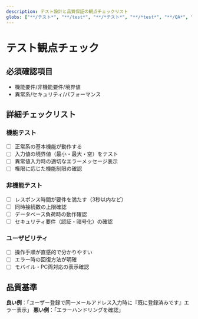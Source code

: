```yaml
---
description: テスト設計と品質保証の観点チェックリスト
globs: ["**/テスト*", "**/test*", "**/*テスト*", "**/*test*", "**/QA*", "**/品質*"]
---
```


# テスト観点チェック

## 必須確認項目
- 機能要件/非機能要件/境界値
- 異常系/セキュリティ/パフォーマンス

## 詳細チェックリスト

### 機能テスト
- [ ] 正常系の基本機能が動作する
- [ ] 入力値の境界値（最小・最大・空）をテスト
- [ ] 異常値入力時の適切なエラーメッセージ表示
- [ ] 権限に応じた機能制限の確認

### 非機能テスト
- [ ] レスポンス時間が要件を満たす（3秒以内など）
- [ ] 同時接続数の上限確認
- [ ] データベース負荷時の動作確認
- [ ] セキュリティ要件（認証・暗号化）の確認

### ユーザビリティ
- [ ] 操作手順が直感的で分かりやすい
- [ ] エラー時の回復方法が明確
- [ ] モバイル・PC両対応の表示確認

## 品質基準
**良い例**：「ユーザー登録で同一メールアドレス入力時に『既に登録済みです』エラー表示」
**悪い例**：「エラーハンドリングを確認」
